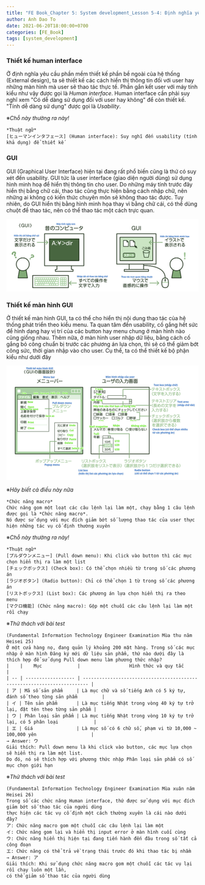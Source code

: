 ```yaml
---
title: "FE Book_Chapter 5: System development_Lesson 5-4: Định nghĩa yêu cầu phần mềm (External design)"
author: Anh Dao To
date: 2021-06-20T18:00:00+0700
categories: [FE_Book]
tags: [system_development]
---
```

### Thiết kế human interface
Ở định nghĩa yêu cầu phần mềm thiết kế phần bề ngoài của hệ thống (External design), ta sẽ thiết kế các cách hiển thị thông tin đối với user hay những màn hình mà user sẽ thao tác thực tế. Phần gắn kết user với máy tính kiểu như vậy được gọi là *Human interface*. Human interface cần phải suy nghĩ xem "Có dễ dàng sử dụng đối với user hay không" để còn thiết kế. "Tính dễ dàng sử dụng" được gọi là *Usability*.

※*Chỗ này thường ra này!*

    *Thuật ngữ*
    [ヒューマンインタフェース] (Human interface): Suy nghĩ đến usability (tính khả dụng) để thiết kế 

### GUI
GUI (Graphical User Interface) hiện tại đang rất phổ biến cũng là thứ có suy xét đến usability. GUI tức là user interface (giao diện người dùng) sử dụng hình minh hoạ để hiển thị thông tin cho user. Do những máy tính trước đây hiển thị bằng chữ cái, thao tác cũng thực hiện bằng cách nhập chữ, nên những ai không có kiến thức chuyên môn sẽ không thao tác được. Tuy nhiên, do GUI hiển thị bằng hình minh họa thay vì bằng chữ cái, có thể dùng chuột để thao tác, nên có thể thao tác một cách trực quan.

![GUI](about-gui.png)

### Thiết kế màn hình GUI

Ở thiết kế màn hình GUI, ta có thể cho hiển thị nội dung thao tác của hệ thống phát triển theo kiểu menu. Ta quan tâm đến usability, cố gắng hết sức để hình dạng hay vị trí của các button hay menu chung ở màn hình nào cũng giống nhau.
Thêm nữa, ở màn hình user nhập dữ liệu, bằng cách cố gắng bỏ công chuẩn bị trước các phương án lựa chọn, thì sẽ có thể giảm bớt công sức, thời gian nhập vào cho user. Cụ thể, ta có thể thiết kế bộ phận kiểu như dưới đây

![Design screen of GUI](design-screen-of-gui.png)

※*Hãy biết cả điều này nữa*

    *Chức năng macro*
    Chức năng gom một loạt các câu lệnh lại làm một, chạy bằng 1 câu lệnh được gọi là *Chức năng macro*.
    Nó được sử dụng với mục đích giảm bớt số lượng thao tác của user thực hiện những tác vụ cố định thường xuyên

※*Chỗ này thường ra này!*

    *Thuật ngữ*
    [プルダウンメニュー] (Pull down menu): Khi click vào button thì các mục chọn hiển thị ra làm một list
    [チェックボックス] (Check box): Có thể chọn nhiều từ trong số các phương án
    [ラジオボタン] (Radio button): Chỉ có thể chọn 1 từ trong số các phương án
    [リストボックス] (List box): Các phương án lựa chọn hiển thị ra theo menu
    [マクロ機能] (Chức năng macro): Gộp một chuỗi các câu lệnh lại làm một rồi chạy

※*Thử thách với bài test*

    (Fundamental Information Technology Engineer Examination Mùa thu năm Heisei 25)
    Ở một cửa hàng nọ, đang quản lý khoảng 200 mặt hàng. Trong số các mục nhập ở màn hình Đăng ký mới dữ liệu sản phẩm, thứ nào dưới đây là thích hợp để sử dụng Pull down menu làm phương thức nhập?
    |    |    Mục             |                  Hình thức và quy tắc                                    |
    | -- | ------------------ | ------------------------------------------------------------------------ |
    | ア | Mã số sản phẩm     | Là mục chữ và số tiếng Anh có 5 ký tự, đánh số theo từng sản phẩm         |
    | イ | Tên sản phẩm       | Là mục tiếng Nhật trong vòng 40 ký tự trở lại, đặt tên theo từng sản phẩm |
    | ウ | Phân loại sản phẩm | Là mục tiếng Nhật trong vòng 10 ký tự trở lại, có 5 phân loại             |
    | エ | Giá                | Là mục số có 6 chữ số, phạm vi từ 10,000 ~ 100,000 yên                    |
    → Answer: ウ
    Giải thích: Pull down menu là khi click vào button, các mục lựa chọn sẽ hiển thị ra làm một list. 
    Do đó, nó sẽ thích hợp với phương thức nhập Phân loại sản phẩm có số mục chọn giới hạn 

※*Thử thách với bài test*

    (Fundamental Information Technology Engineer Examination Mùa xuân năm Heisei 26)
    Trong số các chức năng Human interface, thứ được sử dụng với mục đích giảm bớt số thao tác của người dùng 
    thực hiện các tác vụ cố định một cách thường xuyên là cái nào dưới đây?
    ア: Chức năng macro gom một chuỗi các câu lệnh lại làm một
    イ: Chức năng gom lại và hiển thị input error ở màn hình cuối cùng
    ウ: Chức năng hiển thị hiện tại đang tiến hành đến đâu trong số tất cả công đoạn
    エ: Chức năng có thể trả về trạng thái trước đó khi thao tác bị nhầm
    → Answer: ア
    Giải thích: Khi sử dụng chức năng macro gom một chuỗi các tác vụ lại rồi chạy luôn một lần, 
    có thể giảm số thao tác của người dùng